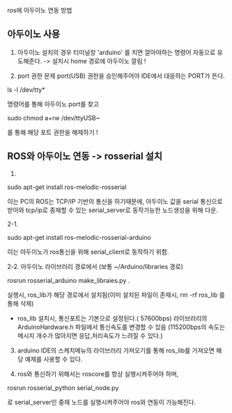  ros에 아두이노 연동 방법

## 아두이노 사용
1. 아두이노 설치의 경우 터미널창 'arduino' 를 치면 깔아야하는 명령어 자동으로 유도해준다. -> 설치시 home 경로에 아두이노 깔림 !

2. port 권한 문제 
port(USB) 권한을 승인해주어야 IDE에서 대응하는 PORT가 뜬다.

  ls -l /dev/tty*
  
명령어를 통해 아두이노 port를 찾고 

  sudo chmod a+rw /dev/ttyUSB~ 
  
를 통해 해당 포트 권한을 해제하기 !

## ROS와 아두이노 연동 -> rosserial 설치
1. 

  sudo apt-get install ros-melodic-rosserial 
  
이는 PC의 ROS는 TCP/IP 기반의 통신을 하기때문에, 
아두이노 값을 serial 통신으로 받아와 tcp/ip로 중재할 수 있는 serial_server로 동작가능한 노드생성을 위해 다운.

2-1. 

  sudo apt-get install ros-melodic-rosserial-arduino 
  
이는 아두이노가 ros통신을 위해 serial_client로 동작하기 위함. 

2-2. 아두이노 라이브러리 경로에서 (보통 ~/Arduino/libraries 경로) 

  rosrun rosserial_arduino make_libraies.py . 
  
실행시, ros_lib가 해당 경로에서 설치됨(이미 설치된 파일이 존재시, rm -rf ros_lib 를 통해 삭제) 

* ros_lib 설치시, 통신포트는 기본으로 설정된다.( 57600bps)
라이브러리의 ArduinoHardware.h 파일에서 통신속도를 변경할 수 있음
(115200bps의 속도는 메시지 개수가 많아지면 응답,처리속도가 느려질 수 있다.)

3. arduino IDE의 스케치메뉴의 라이브러리 가져오기를 통해 ros_lib를 가져오면 해당 예제를 사용할 수 있다.

4. ros와 통신하기 위해서는 roscore를 항상 실행시켜주어야 하며, 

  rosrun rosserial_python serial_node.py 
  
로 serial_server인 중재 노드를 실행시켜주어야 ros와 연동이 가능해진다.

